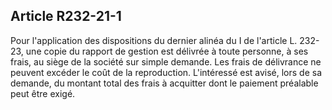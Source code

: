 Article R232-21-1
----
Pour l'application des dispositions du dernier alinéa du I de l'article L.
232-23, une copie du rapport de gestion est délivrée à toute personne, à ses
frais, au siège de la société sur simple demande. Les frais de délivrance ne
peuvent excéder le coût de la reproduction. L'intéressé est avisé, lors de sa
demande, du montant total des frais à acquitter dont le paiement préalable peut
être exigé.

